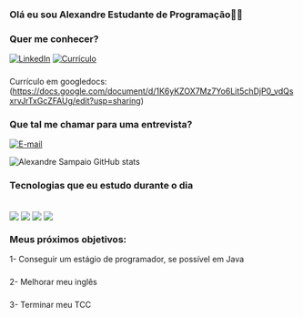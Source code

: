 ### Olá eu sou Alexandre Estudante de Programação👨‍💻

### Quer me conhecer?
[![LinkedIn](https://img.shields.io/badge/LinkedIn-0077B5?style=for-the-badge&logo=linkedin&logoColor=white)](https://www.linkedin.com/in/alexandre-sampaio-553a77285/)
[![Currículo](https://img.shields.io/badge/Blogger-FF5722?style=for-the-badge&logo=blogger&logoColor=white)](https://www.blogger.com/u/3/blog/post/edit/preview/7561447252528901753/5060361719727701412)
###
Currículo em googledocs: 
(https://docs.google.com/document/d/1K6yKZOX7Mz7Yo6Lit5chDjP0_vdQsxrvJrTxGcZFAUg/edit?usp=sharing)

### Que tal me chamar para uma entrevista?
[![E-mail](https://img.shields.io/badge/Gmail-D14836?style=for-the-badge&logo=gmail&logoColor=white)](alexandresampaioprog@gmail.com)

![Alexandre Sampaio GitHub stats](https://github-readme-stats.vercel.app/api?username=AlexandreSampaioProg&show_icons=true&theme=radical)

### Tecnologias que eu estudo durante o dia

<div style="display: inline_block"><br/>
<img align="center" src="https://img.shields.io/badge/Java-ED8B00?style=for-the-badge&logo=openjdk&logoColor=whit">
<img align="center" src="https://img.shields.io/badge/MySQL-00000F?style=for-the-badge&logo=mysql&logoColor=white">
<img align="center" src="https://img.shields.io/badge/CSS3-1572B6?style=for-the-badge&logo=css3&logoColor=white">
<img align="center" src="https://img.shields.io/badge/HTML5-E34F26?style=for-the-badge&logo=html5&logoColor=white">  
</div>



### Meus próximos objetivos:
1- Conseguir um estágio de programador, se possível em Java
###
2- Melhorar meu inglês
###
3- Terminar meu TCC
